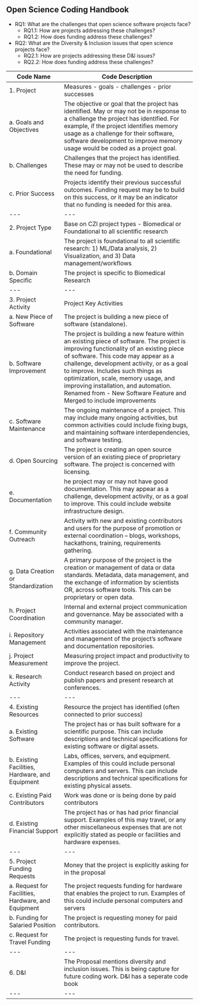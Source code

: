 ## Open Science Coding Handbook

* RQ1: What are the challenges that open science software projects face? 
  * RQ1.1: How are projects addressing these challenges?
  * RQ1.2: How does funding address these challenges?
* RQ2: What are the Diversity & Inclusion issues that open science projects face?
  * RQ2.1: How are projects addressing these D&I issues?
  * RQ2.2: How does funding address these challenges?

| Code Name | Code Description |
|---|---|
| 1. Project| Measures - goals - challenges - prior successes |
| a. Goals and Objectives | The objective or goal that the project has identified. May or may not be in response to a challenge the project has identified. For example, if the project identifies memory usage as a challenge for their software, software development to improve memory usage would be coded as a project goal. |
| b. Challenges | Challenges that the project has identified. These may or may not be used to describe the need for funding. |
| c. Prior Success | Projects identify their previous successful outcomes. Funding request may be to build on this success, or it may be an indicator that no funding is needed for this area. |
|---|---|
| 2. Project Type | Base on CZI project types - Biomedical or Foundational to all scientific research |
| a. Foundational | The project is foundational to all scientific research: 1) ML/Data analysis, 2) Visualization, and 3) Data management/workflows|
| b. Domain Specific | The project is specific to Biomedical Research |
|---|---|
| 3. Project Activity| Project Key Activities|
| a. New Piece of Software | The project is building a new piece of software (standalone). |
| b. Software Improvement| The project is building a new feature within an existing piece of software. The project is improving functionality of an existing piece of software. This code may appear as a challenge, development activity, or as a goal to improve. Includes such things as optimization, scale, memory usage, and improving installation, and automation. Renamed from - New Software Feature and Merged to include improvements |
| c. Software Maintenance | The ongoing maintenance of a project. This may include many ongoing activities, but common activities could include fixing bugs, and maintaining software interdependencies, and software testing. |
| d. Open Sourcing | The project is creating an open source version of an existing piece of proprietary software. The project is concerned with licensing. |
| e. Documentation | he project may or may not have good documentation. This may appear as a challenge, development activity, or as a goal to improve. This could include website infrastructure design. |
| f. Community Outreach | Activity with new and existing contributors and users for the purpose of promotion or external coordination – blogs, workshops, hackathons, training, requirements gathering. |
| g. Data Creation or Standardization | A primary purpose of the project is the creation or management of data or data standards. Metadata, data management, and the exchange of information by scientists OR, across software tools. This can be proprietary or open data.  |
| h. Project Coordination | Internal and external project communication and governance. May be associated with a community manager.|
| i. Repository Management | Activities associated with the maintenance and management of the project’s software and documentation repositories. |
| j. Project Measurement | Measuring project impact and productivity to improve the project. |
| k. Research Activity | Conduct research based on project and publish papers and present research at conferences.|
|---|---|
| 4. Existing Resources | Resource the project has identified (often connected to prior success)|
| a. Existing Software | The project has or has built software for a scientific purpose. This can include descriptions and technical specifications for existing software or digital assets. |
| b. Existing Facilities, Hardware, and Equipment | Labs, offices, servers, and equipment. Examples of this could include personal computers and servers. This can include descriptions and technical specifications for existing physical assets. |
| c. Existing Paid Contributors| Work was done or is being done by paid contributors |
| d. Existing Financial Support| The project has or has had prior financial support. Examples of this may travel, or any other miscellaneous expenses that are not explicitly stated as people or facilities and hardware expenses. |
|---|---|
|5. Project Funding Requests| Money that the project is explicitly asking for in the proposal|
| a. Request for Facilities, Hardware, and Equipment | The project requests funding for hardware that enables the project to run. Examples of this could include personal computers and servers |
| b. Funding for Salaried Position | The project is requesting money for paid contributors. |
| c. Request for Travel Funding | The project is requesting funds for travel. |
|---|---|
|6. D&I | The Proposal mentions diversity and inclusion issues. This is being capture for future coding work. D&I has a seperate code book |
|---|---|
